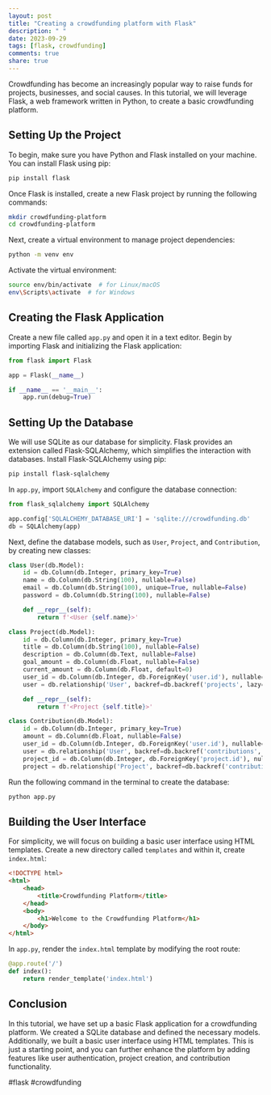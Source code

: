 ```yaml
---
layout: post
title: "Creating a crowdfunding platform with Flask"
description: " "
date: 2023-09-29
tags: [flask, crowdfunding]
comments: true
share: true
---
```


Crowdfunding has become an increasingly popular way to raise funds for projects, businesses, and social causes. In this tutorial, we will leverage Flask, a web framework written in Python, to create a basic crowdfunding platform.

## Setting Up the Project

To begin, make sure you have Python and Flask installed on your machine. You can install Flask using pip:

```python
pip install flask
```

Once Flask is installed, create a new Flask project by running the following commands:

```bash
mkdir crowdfunding-platform
cd crowdfunding-platform
```

Next, create a virtual environment to manage project dependencies:

```bash
python -m venv env
```

Activate the virtual environment:

```bash
source env/bin/activate  # for Linux/macOS
env\Scripts\activate  # for Windows
```

## Creating the Flask Application

Create a new file called `app.py` and open it in a text editor. Begin by importing Flask and initializing the Flask application:

```python
from flask import Flask

app = Flask(__name__)

if __name__ == '__main__':
    app.run(debug=True)
```

## Setting Up the Database

We will use SQLite as our database for simplicity. Flask provides an extension called Flask-SQLAlchemy, which simplifies the interaction with databases. Install Flask-SQLAlchemy using pip:

```bash
pip install flask-sqlalchemy
```

In `app.py`, import `SQLAlchemy` and configure the database connection:

```python
from flask_sqlalchemy import SQLAlchemy

app.config['SQLALCHEMY_DATABASE_URI'] = 'sqlite:///crowdfunding.db'
db = SQLAlchemy(app)
```

Next, define the database models, such as `User`, `Project`, and `Contribution`, by creating new classes:

```python
class User(db.Model):
    id = db.Column(db.Integer, primary_key=True)
    name = db.Column(db.String(100), nullable=False)
    email = db.Column(db.String(100), unique=True, nullable=False)
    password = db.Column(db.String(100), nullable=False)

    def __repr__(self):
        return f'<User {self.name}>'

class Project(db.Model):
    id = db.Column(db.Integer, primary_key=True)
    title = db.Column(db.String(100), nullable=False)
    description = db.Column(db.Text, nullable=False)
    goal_amount = db.Column(db.Float, nullable=False)
    current_amount = db.Column(db.Float, default=0)
    user_id = db.Column(db.Integer, db.ForeignKey('user.id'), nullable=False)
    user = db.relationship('User', backref=db.backref('projects', lazy=True))

    def __repr__(self):
        return f'<Project {self.title}>'

class Contribution(db.Model):
    id = db.Column(db.Integer, primary_key=True)
    amount = db.Column(db.Float, nullable=False)
    user_id = db.Column(db.Integer, db.ForeignKey('user.id'), nullable=False)
    user = db.relationship('User', backref=db.backref('contributions', lazy=True))
    project_id = db.Column(db.Integer, db.ForeignKey('project.id'), nullable=False)
    project = db.relationship('Project', backref=db.backref('contributions', lazy=True))
```

Run the following command in the terminal to create the database:

```bash
python app.py
```

## Building the User Interface

For simplicity, we will focus on building a basic user interface using HTML templates. Create a new directory called `templates` and within it, create `index.html`:

```html
<!DOCTYPE html>
<html>
    <head>
        <title>Crowdfunding Platform</title>
    </head>
    <body>
        <h1>Welcome to the Crowdfunding Platform</h1>
    </body>
</html>
```

In `app.py`, render the `index.html` template by modifying the root route:

```python
@app.route('/')
def index():
    return render_template('index.html')
```

## Conclusion

In this tutorial, we have set up a basic Flask application for a crowdfunding platform. We created a SQLite database and defined the necessary models. Additionally, we built a basic user interface using HTML templates. This is just a starting point, and you can further enhance the platform by adding features like user authentication, project creation, and contribution functionality.

#flask #crowdfunding